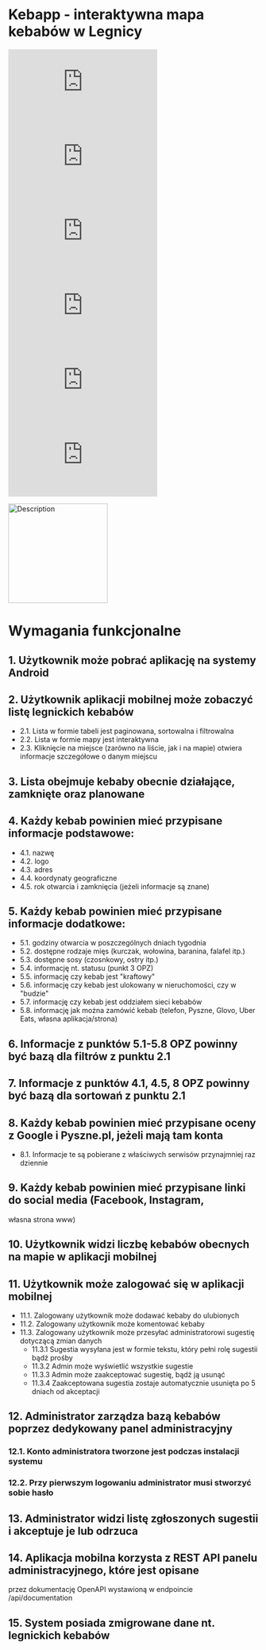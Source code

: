 # Kebapp - interaktywna mapa kebabów w Legnicy

![GitHub commit activity](https://img.shields.io/github/commit-activity/w/prezeswastaken/kebapp.php)
![GitHub last commit](https://img.shields.io/github/last-commit/prezeswastaken/kebapp.php)
![GitHub Created At](https://img.shields.io/github/created-at/prezeswastaken/kebapp.php)
![GitHub top language](https://img.shields.io/github/languages/top/prezeswastaken/kebapp.php)
![GitHub Issues or Pull Requests](https://img.shields.io/github/issues/prezeswastaken/kebapp.php)
![GitHub Issues or Pull Requests](https://img.shields.io/github/issues-closed/prezeswastaken/kebapp.php)


<img src="https://i.imgur.com/e6Aom8n.jpeg" alt="Description" width="200"/>

# Wymagania funkcjonalne
## 1. Użytkownik może pobrać aplikację na systemy Android
## 2. Użytkownik aplikacji mobilnej może zobaczyć listę legnickich kebabów
- 2.1. Lista w formie tabeli jest paginowana, sortowalna i filtrowalna
- 2.2. Lista w formie mapy jest interaktywna
- 2.3. Kliknięcie na miejsce (zarówno na liście, jak i na mapie) otwiera informacje
szczegółowe o danym miejscu

## 3. Lista obejmuje kebaby obecnie działające, zamknięte oraz planowane
## 4. Każdy kebab powinien mieć przypisane informacje podstawowe:
- 4.1. nazwę
- 4.2. logo
- 4.3. adres
- 4.4. koordynaty geograficzne
- 4.5. rok otwarcia i zamknięcia (jeżeli informacje są znane)
## 5. Każdy kebab powinien mieć przypisane informacje dodatkowe:
- 5.1. godziny otwarcia w poszczególnych dniach tygodnia
- 5.2. dostępne rodzaje mięs (kurczak, wołowina, baranina, falafel itp.)
- 5.3. dostępne sosy (czosnkowy, ostry itp.)
- 5.4. informację nt. statusu (punkt 3 OPZ)
- 5.5. informację czy kebab jest "kraftowy"
- 5.6. informację czy kebab jest ulokowany w nieruchomości, czy w "budzie"
- 5.7. informację czy kebab jest oddziałem sieci kebabów
- 5.8. informację jak można zamówić kebab (telefon, Pyszne, Glovo, Uber Eats,
własna aplikacja/strona)

## 6. Informacje z punktów 5.1-5.8 OPZ powinny być bazą dla filtrów z punktu 2.1
## 7. Informacje z punktów 4.1, 4.5, 8 OPZ powinny być bazą dla sortowań z punktu 2.1
## 8. Każdy kebab powinien mieć przypisane oceny z Google i Pyszne.pl, jeżeli mają tam konta
- 8.1. Informacje te są pobierane z właściwych serwisów przynajmniej raz dziennie
## 9. Każdy kebab powinien mieć przypisane linki do social media (Facebook, Instagram,
własna strona www)
## 10. Użytkownik widzi liczbę kebabów obecnych na mapie w aplikacji mobilnej
## 11. Użytkownik może zalogować się w aplikacji mobilnej
- 11.1. Zalogowany użytkownik może dodawać kebaby do ulubionych
- 11.2. Zalogowany użytkownik może komentować kebaby
- 11.3. Zalogowany użytkownik może przesyłać administratorowi sugestię dotyczącą zmian danych
    - 11.3.1 Sugestia wysyłana jest w formie tekstu, który pełni rolę sugestii bądź prośby
    - 11.3.2 Admin może wyświetlić wszystkie sugestie
    - 11.3.3 Admin może zaakceptować sugestię, bądź ją usunąć
    - 11.3.4 Zaakceptowana sugestia zostaje automatycznie usunięta po 5 dniach od akceptacji
## 12. Administrator zarządza bazą kebabów poprzez dedykowany panel administracyjny
### 12.1. Konto administratora tworzone jest podczas instalacji systemu
### 12.2. Przy pierwszym logowaniu administrator musi stworzyć sobie hasło
## 13. Administrator widzi listę zgłoszonych sugestii i akceptuje je lub odrzuca
## 14. Aplikacja mobilna korzysta z REST API panelu administracyjnego, które jest opisane
przez dokumentację OpenAPI wystawioną w endpoincie /api/documentation
## 15. System posiada zmigrowane dane nt. legnickich kebabów
